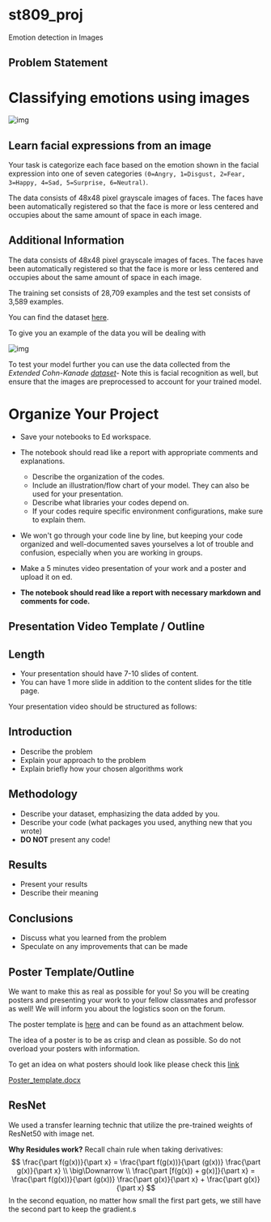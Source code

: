 # st809_proj

Emotion detection in Images

## Problem Statement

# Classifying emotions using images

![img](https://static.us.edusercontent.com/files/BOMeoxGGNiXhBz6XqJhIxiDi)

## Learn facial expressions from an image

Your task is categorize each face based on the emotion shown in the facial expression into one of seven categories `(0=Angry, 1=Disgust, 2=Fear, 3=Happy, 4=Sad, 5=Surprise, 6=Neutral)`. 

The data consists of 48x48 pixel grayscale images of faces. The faces have been automatically registered so that the face is more or less centered and occupies about the same amount of space in each image.

## Additional Information

The data consists of 48x48 pixel grayscale images of faces. The faces have been automatically registered so that the face is more or less centered and occupies about the same amount of space in each image.

The training set consists of 28,709 examples and the test set consists of 3,589 examples.

You can find the dataset [here](https://www.kaggle.com/datasets/msambare/fer2013?select=test).

To give you an example of the data you will be dealing with

![img](https://static.us.edusercontent.com/files/ZHEbtiIhrYpJK15FZcJAH2sA)

To test your model further you can use the data collected from the *Extended Cohn-Kanade [dataset](https://paperswithcode.com/dataset/ck)*- Note this is facial recognition as well, but ensure that the images are preprocessed to account for your trained model.

# Organize Your Project

- Save your notebooks to Ed workspace.
- The notebook should read like a report with appropriate comments and explanations.
  - Describe the organization of the codes.
  - Include an illustration/flow chart of your model. They can also be used for your presentation.
  - Describe what libraries your codes depend on.
  - If your codes require specific environment configurations, make sure to explain them.

- We won't go through your code line by line, but keeping your code organized and well-documented saves yourselves a lot of trouble and confusion, especially when you are working in groups.
- Make a 5 minutes video presentation of your work and a poster and upload it on ed. 
- **The notebook should read like a report with necessary markdown and comments for code.**

## Presentation Video Template / Outline

## Length 

- Your presentation should have 7-10 slides of content.
- You can have 1 more slide in addition to the content slides for the title page.

Your presentation video should be structured as follows:

## Introduction

- Describe the problem
- Explain your approach to the problem
- Explain briefly how your chosen algorithms work

## Methodology

- Describe your dataset, emphasizing the data added by you. 
- Describe your code (what packages you used, anything new that you wrote)
- **DO NOT** present any code!

## Results

- Present your results
- Describe their meaning

## Conclusions

- Discuss what you learned from the problem
- Speculate on any improvements that can be made

## Poster Template/Outline

We want to make this as real as possible for you! So you will be creating posters and presenting your work to your fellow classmates and professor as well! We will inform you about the logistics soon on the forum.

The poster template is [here](https://docs.google.com/document/d/1fIHADtZ8UQGs95_aMU_PbfOcaAgfVO1M/edit?usp=sharing&ouid=102871071182306906420&rtpof=true&sd=true) and can be found as an attachment below.

The idea of a poster is to be as crisp and clean as possible. So do not overload your posters with information. 

To get an idea on what posters should look like please check this [link](https://www.hsph.harvard.edu/public-health-practice-resources/for-students/resources-for-practicum/communicating-your-practice-experience/student-posters/poster-examples/)

[Poster_template.docx](https://static.us.edusercontent.com/files/gGxTnxr0n61qcBIp8T1JXAzR)

## ResNet

We used a transfer learning technic that utilize the pre-trained weights of ResNet50 with image net.



**Why Residules work?** Recall chain rule when taking derivatives:
$$
\frac{\part f(g(x))}{\part x} = \frac{\part f(g(x))}{\part (g(x))} \frac{\part g(x)}{\part x} \\
\big\Downarrow \\
\frac{\part [f(g(x)) + g(x)]}{\part x} = \frac{\part f(g(x))}{\part (g(x))} \frac{\part g(x)}{\part x} + \frac{\part g(x)}{\part x}
$$
In the second equation, no matter how small the first part gets, we still have the second part to keep the gradient.s
